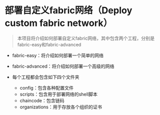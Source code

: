 # 部署自定义fabric网络（Deploy custom fabric network）

> 本项目将介绍如何部署自定义fabric网络，其中包含两个工程，分别是fabric-easy和fabric-advanced

* fabric-easy：将介绍如何部署一个简单的网络
* fabric-advanced：将介绍如何部署一个高级的网络

* 每个工程都会包含如下四个文件夹
  * config：包含各种配置文件
  * scripts：包含用于部署网络的shell脚本
  * chaincode：包含链码
  * organizations：用于存放各个组织的证书